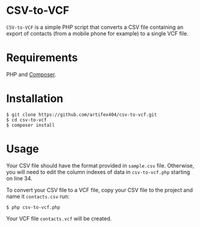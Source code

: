 # CSV-to-VCF

`CSV-to-VCF` is a simple PHP script that converts a CSV file containing an export of contacts (from a mobile phone for example) to a single VCF file.

# Requirements

PHP and [Composer](https://getcomposer.org/).

# Installation

	$ git clone https://github.com/artifex404/csv-to-vcf.git
	$ cd csv-to-vcf
	$ composer install
	
# Usage

Your CSV file should have the format provided in `sample.csv` file. Otherwise, you will need to edit the column indexes of data in `csv-to-vcf.php` starting on line 34.

To convert your CSV file to a VCF file, copy your CSV file to the project and name it `contacts.csv` run:

	$ php csv-to-vcf.php
	
Your VCF file `contacts.vcf` will be created.
